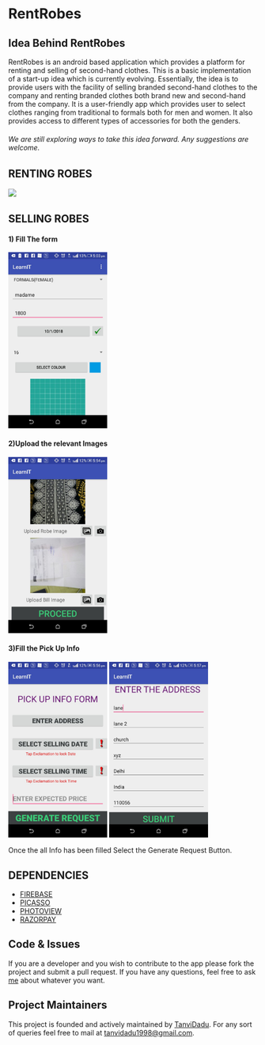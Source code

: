 # RentRobes
## Idea Behind RentRobes              
RentRobes is an android based application which provides a platform for renting and selling of second-hand clothes. This is a basic implementation of a start-up idea which is currently evolving. Essentially, the idea is to provide users with the facility of selling branded second-hand clothes to the company and renting branded clothes both brand new and second-hand from the company. It is a user-friendly app which provides user to select clothes ranging from traditional to formals both for men and women. It also provides access to different types of accessories for both the genders.

###### We are still exploring ways to take this idea forward. Any suggestions are welcome.

## RENTING ROBES

<img src="/Images/GifForRentingFeature.gif"  width="300px">

## SELLING ROBES

#### 1) Fill The form 

<img src="/Images/SellForm.jpeg"  width="200px">

#### 2)Upload the relevant Images 

<img src="/Images/SellForm2.jpeg"  width="200px">

#### 3)Fill the Pick Up Info

<img src="/Images/PickUpInfo.jpeg"  width="200px">    <img src="/Images/Address.jpeg"  width="200px">

Once the all Info has been filled Select the Generate Request Button.

## DEPENDENCIES
* [FIREBASE](https://firebase.google.com/)
* [PICASSO](http://square.github.io/picasso/)
* [PHOTOVIEW](https://github.com/chrisbanes/PhotoView)
* [RAZORPAY](https://docs.razorpay.com/)

## Code & Issues
If you are a developer and you wish to contribute to the app please fork the project
and submit a pull request.
If you have any questions, feel free to ask [me](mailto:tanvidadu1998@gmail.com) about whatever you want.

## Project Maintainers
This project is founded and actively maintained by [TanviDadu](https://github.com/tanvidadu). For any sort of queries feel free to mail at tanvidadu1998@gmail.com.
